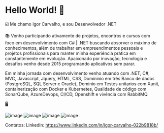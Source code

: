# Hello World! 👋

☑️ Me chamo Igor Carvalho, e sou Desenvolvedor .NET

📚 Venho participando ativamente de projetos, encontros e cursos com foco em desenvolvimento com C# | .NET buscando absorver o máximo de conhecimentos, além de trabalhar em empreendimentos pessoais e projetos profissionais para manter minha experiência prática em constantemente em evolução.
Apaixonado por inovação, tecnologia e desafios venho desde 2015 programando aplicativos sem parar.

Em minha jornada com desenvolvimento venho atuando com .NET, C#, MVC, Javascript, Jquery, HTML, CSS, Domíninio em
três Banco de dados (PostgreSQL, SQL Server e Oracle), Domínio em Testes unitarios com
Xunit, containerização com Docker e Kubernetes, Qualidade de código com SonarQube,
AzureDevops, CI/CD, Openshift e vivência com RabbitMQ.

🖥️

![image](https://github.com/valento45/igor.carvalho/assets/54119744/52272255-3fe9-408f-916d-4954455dd99f)
![image](https://github.com/valento45/igor.carvalho/assets/54119744/6710b2fd-02be-4623-a419-edce8602820c)
![image](https://github.com/valento45/igor.carvalho/assets/54119744/8b9b4147-7463-4667-967d-76da73fda096)
![image](https://github.com/valento45/igor.carvalho/assets/54119744/316df40c-eeb9-4bfa-8972-d330b6b67091)




Contatos: 
  Linkedin: https://www.linkedin.com/in/igor-carvalho-022b9818b/
  
